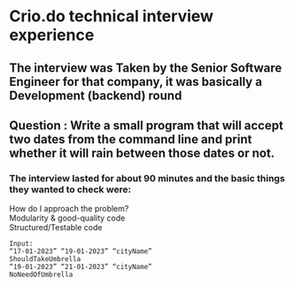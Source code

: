 # Crio.do technical interview experience

## The interview was Taken by the Senior Software Engineer for that company, it was basically a Development (backend) round <br>
## Question : Write a small program that will accept two dates from the command line and print whether it will rain between those dates or not.

### The interview lasted for about 90 minutes and the basic things they wanted to check were: 
How do I approach the problem?<br>
Modularity & good-quality code<br>
Structured/Testable code<br>

```
Input:
“17-01-2023” “19-01-2023” “cityName”
ShouldTakeUmbrella
“19-01-2023” “21-01-2023” “cityName”
NoNeedOfUmbrella

```
